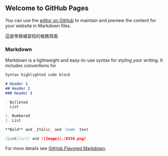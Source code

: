 ## Welcome to GitHub Pages

You can use the [editor on GitHub](https://github.com/lasouhait/sd/edit/master/index.md) to maintain and preview the content for your website in Markdown files.

這是學鼎補習班的帳務頁面

### Markdown

Markdown is a lightweight and easy-to-use syntax for styling your writing. It includes conventions for

```markdown
Syntax highlighted code block

# Header 1
## Header 2
### Header 3

- Bulleted
- List

1. Numbered
2. List

**Bold** and _Italic_ and `Code` text

[Link](url) and ![Image](./0318.png)
```

For more details see [GitHub Flavored Markdown](https://guides.github.com/features/mastering-markdown/).

